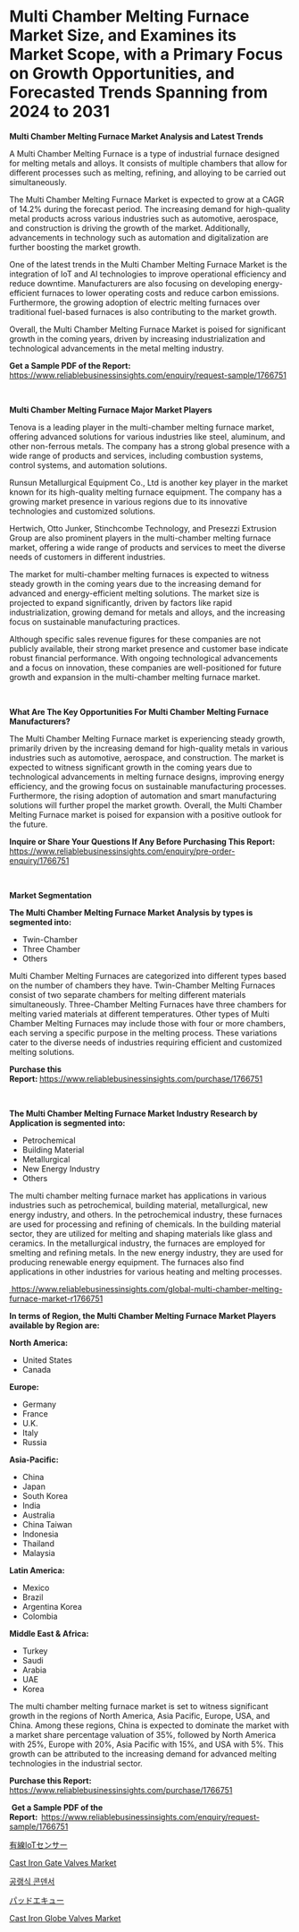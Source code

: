 <p><h1>Multi Chamber Melting Furnace Market Size, and Examines its Market Scope, with a Primary Focus on Growth Opportunities, and Forecasted Trends Spanning from 2024 to 2031</h1></p><p><strong>Multi Chamber Melting Furnace Market Analysis and Latest Trends</strong></p>
<p><p>A Multi Chamber Melting Furnace is a type of industrial furnace designed for melting metals and alloys. It consists of multiple chambers that allow for different processes such as melting, refining, and alloying to be carried out simultaneously.</p><p>The Multi Chamber Melting Furnace Market is expected to grow at a CAGR of 14.2% during the forecast period. The increasing demand for high-quality metal products across various industries such as automotive, aerospace, and construction is driving the growth of the market. Additionally, advancements in technology such as automation and digitalization are further boosting the market growth.</p><p>One of the latest trends in the Multi Chamber Melting Furnace Market is the integration of IoT and AI technologies to improve operational efficiency and reduce downtime. Manufacturers are also focusing on developing energy-efficient furnaces to lower operating costs and reduce carbon emissions. Furthermore, the growing adoption of electric melting furnaces over traditional fuel-based furnaces is also contributing to the market growth.</p><p>Overall, the Multi Chamber Melting Furnace Market is poised for significant growth in the coming years, driven by increasing industrialization and technological advancements in the metal melting industry.</p></p>
<p><strong>Get a Sample PDF of the Report:&nbsp;</strong> <a href="https://www.reliablebusinessinsights.com/enquiry/request-sample/1766751">https://www.reliablebusinessinsights.com/enquiry/request-sample/1766751</a></p>
<p>&nbsp;</p>
<p><strong>Multi Chamber Melting Furnace Major Market Players</strong></p>
<p><p>Tenova is a leading player in the multi-chamber melting furnace market, offering advanced solutions for various industries like steel, aluminum, and other non-ferrous metals. The company has a strong global presence with a wide range of products and services, including combustion systems, control systems, and automation solutions.</p><p>Runsun Metallurgical Equipment Co., Ltd is another key player in the market known for its high-quality melting furnace equipment. The company has a growing market presence in various regions due to its innovative technologies and customized solutions.</p><p>Hertwich, Otto Junker, Stinchcombe Technology, and Presezzi Extrusion Group are also prominent players in the multi-chamber melting furnace market, offering a wide range of products and services to meet the diverse needs of customers in different industries.</p><p>The market for multi-chamber melting furnaces is expected to witness steady growth in the coming years due to the increasing demand for advanced and energy-efficient melting solutions. The market size is projected to expand significantly, driven by factors like rapid industrialization, growing demand for metals and alloys, and the increasing focus on sustainable manufacturing practices.</p><p>Although specific sales revenue figures for these companies are not publicly available, their strong market presence and customer base indicate robust financial performance. With ongoing technological advancements and a focus on innovation, these companies are well-positioned for future growth and expansion in the multi-chamber melting furnace market.</p></p>
<p>&nbsp;</p>
<p><strong>What Are The Key Opportunities For Multi Chamber Melting Furnace Manufacturers?</strong></p>
<p><p>The Multi Chamber Melting Furnace market is experiencing steady growth, primarily driven by the increasing demand for high-quality metals in various industries such as automotive, aerospace, and construction. The market is expected to witness significant growth in the coming years due to technological advancements in melting furnace designs, improving energy efficiency, and the growing focus on sustainable manufacturing processes. Furthermore, the rising adoption of automation and smart manufacturing solutions will further propel the market growth. Overall, the Multi Chamber Melting Furnace market is poised for expansion with a positive outlook for the future.</p></p>
<p><strong>Inquire or Share Your Questions If Any Before Purchasing This Report:</strong> <a href="https://www.reliablebusinessinsights.com/enquiry/pre-order-enquiry/1766751">https://www.reliablebusinessinsights.com/enquiry/pre-order-enquiry/1766751</a></p>
<p>&nbsp;</p>
<p><strong>Market Segmentation</strong></p>
<p><strong>The Multi Chamber Melting Furnace Market Analysis by types is segmented into:</strong></p>
<p><ul><li>Twin-Chamber</li><li>Three Chamber</li><li>Others</li></ul></p>
<p><p>Multi Chamber Melting Furnaces are categorized into different types based on the number of chambers they have. Twin-Chamber Melting Furnaces consist of two separate chambers for melting different materials simultaneously. Three-Chamber Melting Furnaces have three chambers for melting varied materials at different temperatures. Other types of Multi Chamber Melting Furnaces may include those with four or more chambers, each serving a specific purpose in the melting process. These variations cater to the diverse needs of industries requiring efficient and customized melting solutions.</p></p>
<p><strong>Purchase this Report:&nbsp;</strong><a href="https://www.reliablebusinessinsights.com/purchase/1766751">https://www.reliablebusinessinsights.com/purchase/1766751</a></p>
<p>&nbsp;</p>
<p><strong>The Multi Chamber Melting Furnace Market Industry Research by Application is segmented into:</strong></p>
<p><ul><li>Petrochemical</li><li>Building Material</li><li>Metallurgical</li><li>New Energy Industry</li><li>Others</li></ul></p>
<p><p>The multi chamber melting furnace market has applications in various industries such as petrochemical, building material, metallurgical, new energy industry, and others. In the petrochemical industry, these furnaces are used for processing and refining of chemicals. In the building material sector, they are utilized for melting and shaping materials like glass and ceramics. In the metallurgical industry, the furnaces are employed for smelting and refining metals. In the new energy industry, they are used for producing renewable energy equipment. The furnaces also find applications in other industries for various heating and melting processes.</p></p>
<p><a href="https://www.reliablebusinessinsights.com/global-multi-chamber-melting-furnace-market-r1766751">&nbsp;https://www.reliablebusinessinsights.com/global-multi-chamber-melting-furnace-market-r1766751</a></p>
<p><strong>In terms of Region, the Multi Chamber Melting Furnace Market Players available by Region are:</strong></p>
<p>
    <p> <strong> North America: </strong>
        <ul>
            <li>United States</li>
            <li>Canada</li>
        </ul>
        </p> 
    <p> <strong> Europe: </strong>
        <ul>
            <li>Germany</li>
            <li>France</li>
            <li>U.K.</li>
            <li>Italy</li>
            <li>Russia</li>
        </ul>
        </p> 
    <p> <strong> Asia-Pacific: </strong>
        <ul>
            <li>China</li>
            <li>Japan</li>
            <li>South Korea</li>
            <li>India</li>
            <li>Australia</li>
            <li>China Taiwan</li>
            <li>Indonesia</li>
            <li>Thailand</li>
            <li>Malaysia</li>
        </ul>
        </p> 
    <p> <strong> Latin America: </strong>
        <ul>
            <li>Mexico</li>
            <li>Brazil</li>
            <li>Argentina Korea</li>
            <li>Colombia</li>
        </ul>
        </p> 
    <p> <strong> Middle East & Africa: </strong>
        <ul>
            <li>Turkey</li>
            <li>Saudi</li>
            <li>Arabia</li>
            <li>UAE</li>
            <li>Korea</li>
        </ul>
    </p>
    </p>
<p><p>The multi chamber melting furnace market is set to witness significant growth in the regions of North America, Asia Pacific, Europe, USA, and China. Among these regions, China is expected to dominate the market with a market share percentage valuation of 35%, followed by North America with 25%, Europe with 20%, Asia Pacific with 15%, and USA with 5%. This growth can be attributed to the increasing demand for advanced melting technologies in the industrial sector.</p></p>
<p><strong>Purchase this Report: </strong><a href="https://www.reliablebusinessinsights.com/purchase/1766751">https://www.reliablebusinessinsights.com/purchase/1766751</a></p>
<p>&nbsp;<strong>Get a Sample PDF of the Report:&nbsp;&nbsp;</strong><a href="https://www.reliablebusinessinsights.com/enquiry/request-sample/1766751">https://www.reliablebusinessinsights.com/enquiry/request-sample/1766751</a></p>
<p><strong></strong></p>
<p><p><a href="https://github.com/laurenreichert/Market-Research-Report-List-2/blob/main/7029956162820.md">有線IoTセンサー</a></p><p><a href="https://github.com/ZackaryHalvorson2023/Market-Research-Report-List-1/blob/main/cast-iron-gate-valves-market.md">Cast Iron Gate Valves Market</a></p><p><a href="https://github.com/trmesnao7959541/Market-Research-Report-List-2/blob/main/3832555175269.md">공랭식 콘덴서</a></p><p><a href="https://github.com/RodHoppe07/Market-Research-Report-List-2/blob/main/5984107162821.md">パッドエキュー</a></p><p><a href="https://github.com/AnnChovey2023/Market-Research-Report-List-1/blob/main/cast-iron-globe-valves-market.md">Cast Iron Globe Valves Market</a></p></p>